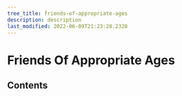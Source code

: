 ```yaml
---
tree_title: friends-of-appropriate-ages
description: description
last_modified: 2022-06-09T21:23:28.2328
---
```


# Friends Of Appropriate Ages

## Contents
